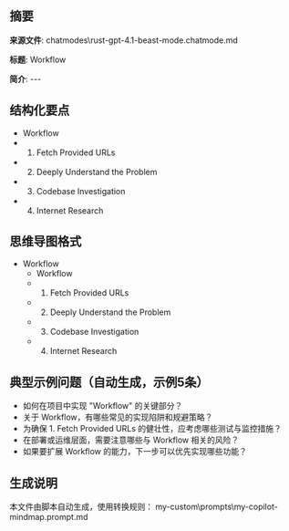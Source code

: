 ## 摘要

**来源文件**: chatmodes\rust-gpt-4.1-beast-mode.chatmode.md

**标题**: Workflow

**简介**: ---

## 结构化要点

- Workflow
- 1. Fetch Provided URLs
- 2. Deeply Understand the Problem
- 3. Codebase Investigation
- 4. Internet Research

## 思维导图格式

- Workflow
  - Workflow
  - 1. Fetch Provided URLs
  - 2. Deeply Understand the Problem
  - 3. Codebase Investigation
  - 4. Internet Research

## 典型示例问题（自动生成，示例5条）

- 如何在项目中实现 "Workflow" 的关键部分？
- 关于 Workflow，有哪些常见的实现陷阱和规避策略？
- 为确保 1. Fetch Provided URLs 的健壮性，应考虑哪些测试与监控措施？
- 在部署或运维层面，需要注意哪些与 Workflow 相关的风险？
- 如果要扩展 Workflow 的能力，下一步可以优先实现哪些功能？

## 生成说明

本文件由脚本自动生成，使用转换规则： my-custom\prompts\my-copilot-mindmap.prompt.md
